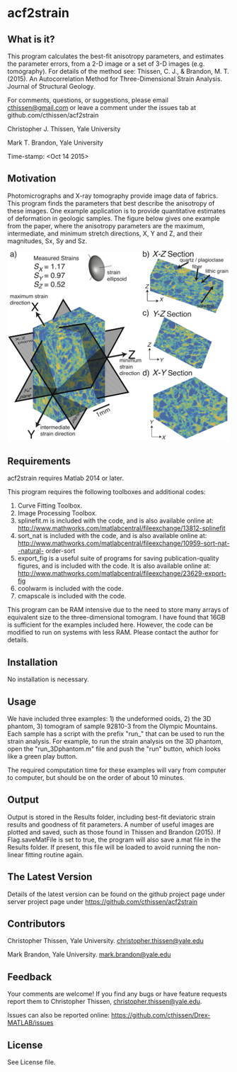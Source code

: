# acf2strain #

What is it?
----------------- 
This program calculates the best-fit anisotropy parameters, and estimates the 
parameter errors, from a 2-D image or a set of 3-D images (e.g. tomography). 
For details of the method see: Thissen, C. J., & Brandon, M. T. (2015). 
An Autocorrelation Method for Three-Dimensional Strain Analysis. Journal of 
Structural Geology.

For comments, questions, or suggestions, please email cthissen@gmail.com or 
leave a comment under the issues tab at github.com/cthissen/acf2strain

Christopher J. Thissen, Yale University 

Mark T. Brandon, Yale University

Time-stamp: <Oct 14 2015>

Motivation
------------------ 
Photomicrographs and X-ray tomography provide image data of fabrics. This 
program finds the parameters that best describe the anisotropy of these images. 
One example application is to provide quantitative estimates of deformation in
geologic samples. The figure below gives one example from the paper, where the 
anisotropy parameters are the maximum, intermediate, and minimum stretch directions, 
X, Y and Z, and their magnitudes, Sx, Sy and Sz.

![Example 92810-3](https://github.com/cthissen/acf2strain/blob/master/Example.png)


Requirements
------------------ 
acf2strain requires Matlab 2014 or later. 

This program requires the following toolboxes and additional codes: 
1. Curve Fitting Toolbox. 
2. Image Processing Toolbox. 
3. splinefit.m is included with the code, and is also available online at:
   http://www.mathworks.com/matlabcentral/fileexchange/13812-splinefit
4. sort_nat is included with the code, and is also available online at:
   http://www.mathworks.com/matlabcentral/fileexchange/10959-sort-nat--natural-
    order-sort
5. export_fig is a useful suite of programs for saving publication-quality 
   figures, and is included with the code. It is also available online at: 
   http://www.mathworks.com/matlabcentral/fileexchange/23629-export-fig
6. coolwarm is included with the code. 
7. cmapscale is included with the code.

This program can be RAM intensive due to the need to store many
arrays of equivalent size to the three-dimensional tomogram. I have found that
16GB is sufficient for the examples included here. However, the code can be
modified to run on systems with less RAM. Please contact the author for
details.

Installation
------------------ 
No installation is necessary.

Usage
------------------ 
We have included three examples: 1) the undeformed ooids, 2) the 3D phantom, 3)
tomogram of sample 92810-3 from the Olympic Mountains. Each sample has a script
with the prefix "run_" that can be used to run the strain analysis. For example,
to run the strain analysis on the 3D phantom, open the "run_3Dphantom.m" file 
and push the "run" button, which looks like a green play button.

The required computation time for these examples will vary from computer to
computer, but should be on the order of about 10 minutes.

Output
------------------ 
Output is stored in the Results folder, including best-fit deviatoric strain 
results and goodness of fit parameters. A number of useful images are plotted
and saved, such as those found in Thissen and Brandon (2015). 
If Flag.saveMatFile is set to true, the program will also save a.mat file in the
Results folder. If present, this file will be loaded to avoid running the 
non-linear fitting routine again. 

The Latest Version
------------------ 
Details of the latest version can be found on the github project page under 
  server project page under https://github.com/cthissen/acf2strain
  
Contributors
------------------ 
Christopher Thissen, Yale University. christopher.thissen@yale.edu

Mark Brandon, Yale University. mark.brandon@yale.edu

Feedback
------------------ 
Your comments are welcome! If you find any bugs or have feature requests report them to
Christopher Thissen, christopher.thissen@yale.edu. 

Issues can also be reported online: https://github.com/cthissen/Drex-MATLAB/issues


License
------------------ 
See License file.